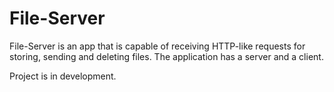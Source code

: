 # File-Server
File-Server is an app that is capable of receiving HTTP-like requests for storing, sending and deleting files.
The application has a server and a client. 

Project is in development.
